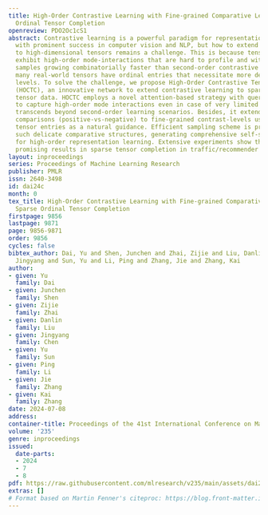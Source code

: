 ```yaml
---
title: High-Order Contrastive Learning with Fine-grained Comparative Levels for Sparse
  Ordinal Tensor Completion
openreview: PDO2Oc1cS1
abstract: Contrastive learning is a powerful paradigm for representation learning
  with prominent success in computer vision and NLP, but how to extend its success
  to high-dimensional tensors remains a challenge. This is because tensor data often
  exhibit high-order mode-interactions that are hard to profile and with negative
  samples growing combinatorially faster than second-order contrastive learning; furthermore,
  many real-world tensors have ordinal entries that necessitate more delicate comparative
  levels. To solve the challenge, we propose High-Order Contrastive Tensor Completion
  (HOCTC), an innovative network to extend contrastive learning to sparse ordinal
  tensor data. HOCTC employs a novel attention-based strategy with query-expansion
  to capture high-order mode interactions even in case of very limited tokens, which
  transcends beyond second-order learning scenarios. Besides, it extends two-level
  comparisons (positive-vs-negative) to fine-grained contrast-levels using ordinal
  tensor entries as a natural guidance. Efficient sampling scheme is proposed to enforce
  such delicate comparative structures, generating comprehensive self-supervised signals
  for high-order representation learning. Extensive experiments show that HOCTC has
  promising results in sparse tensor completion in traffic/recommender applications.
layout: inproceedings
series: Proceedings of Machine Learning Research
publisher: PMLR
issn: 2640-3498
id: dai24c
month: 0
tex_title: High-Order Contrastive Learning with Fine-grained Comparative Levels for
  Sparse Ordinal Tensor Completion
firstpage: 9856
lastpage: 9871
page: 9856-9871
order: 9856
cycles: false
bibtex_author: Dai, Yu and Shen, Junchen and Zhai, Zijie and Liu, Danlin and Chen,
  Jingyang and Sun, Yu and Li, Ping and Zhang, Jie and Zhang, Kai
author:
- given: Yu
  family: Dai
- given: Junchen
  family: Shen
- given: Zijie
  family: Zhai
- given: Danlin
  family: Liu
- given: Jingyang
  family: Chen
- given: Yu
  family: Sun
- given: Ping
  family: Li
- given: Jie
  family: Zhang
- given: Kai
  family: Zhang
date: 2024-07-08
address:
container-title: Proceedings of the 41st International Conference on Machine Learning
volume: '235'
genre: inproceedings
issued:
  date-parts:
  - 2024
  - 7
  - 8
pdf: https://raw.githubusercontent.com/mlresearch/v235/main/assets/dai24c/dai24c.pdf
extras: []
# Format based on Martin Fenner's citeproc: https://blog.front-matter.io/posts/citeproc-yaml-for-bibliographies/
---
```

